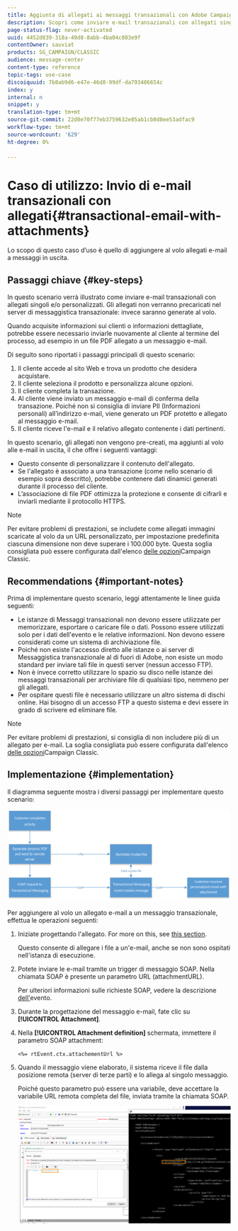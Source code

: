 ```yaml
---
title: Aggiunta di allegati ai messaggi transazionali con Adobe Campaign Classic
description: Scopri come inviare e-mail transazionali con allegati singoli e/o personalizzati tramite Adobe Campaign Classic
page-status-flag: never-activated
uuid: 4452d839-318a-49d8-8abb-4ba04c803e9f
contentOwner: sauviat
products: SG_CAMPAIGN/CLASSIC
audience: message-center
content-type: reference
topic-tags: use-case
discoiquuid: 7b8ab9d6-e47e-46d8-99df-da793486654c
index: y
internal: n
snippet: y
translation-type: tm+mt
source-git-commit: 22d0e70f77eb3759632e05ab1cb0d8ee53adfac9
workflow-type: tm+mt
source-wordcount: '629'
ht-degree: 0%

---
```



# Caso di utilizzo: Invio di e-mail transazionali con allegati{#transactional-email-with-attachments}

Lo scopo di questo caso d’uso è quello di aggiungere al volo allegati e-mail a messaggi in uscita.

## Passaggi chiave {#key-steps}

In questo scenario verrà illustrato come inviare e-mail transazionali con allegati singoli e/o personalizzati. Gli allegati non verranno precaricati nel server di messaggistica transazionale: invece saranno generate al volo.

Quando acquisite informazioni sui clienti o informazioni dettagliate, potrebbe essere necessario inviarle nuovamente al cliente al termine del processo, ad esempio in un file PDF allegato a un messaggio e-mail.

Di seguito sono riportati i passaggi principali di questo scenario:

1. Il cliente accede al sito Web e trova un prodotto che desidera acquistare.
1. Il cliente seleziona il prodotto e personalizza alcune opzioni.
1. Il cliente completa la transazione.
1. Al cliente viene inviato un messaggio e-mail di conferma della transazione. Poiché non si consiglia di inviare PII (Informazioni personali) all’indirizzo e-mail, viene generato un PDF protetto e allegato al messaggio e-mail.
1. Il cliente riceve l&#39;e-mail e il relativo allegato contenente i dati pertinenti.

In questo scenario, gli allegati non vengono pre-creati, ma aggiunti al volo alle e-mail in uscita, il che offre i seguenti vantaggi:

* Questo consente di personalizzare il contenuto dell&#39;allegato.
* Se l&#39;allegato è associato a una transazione (come nello scenario di esempio sopra descritto), potrebbe contenere dati dinamici generati durante il processo del cliente.
* L’associazione di file PDF ottimizza la protezione e consente di cifrarli e inviarli mediante il protocollo HTTPS.

>[!NOTE]
>
>Per evitare problemi di prestazioni, se includete come allegati immagini scaricate al volo da un URL personalizzato, per impostazione predefinita ciascuna dimensione non deve superare i 100.000 byte. Questa soglia consigliata può essere configurata dall&#39;elenco [delle opzioni](../../installation/using/configuring-campaign-options.md#delivery)Campaign Classic.

## Recommendations {#important-notes}

Prima di implementare questo scenario, leggi attentamente le linee guida seguenti:

* Le istanze di Messaggi transazionali non devono essere utilizzate per memorizzare, esportare o caricare file o dati. Possono essere utilizzati solo per i dati dell&#39;evento e le relative informazioni. Non devono essere considerati come un sistema di archiviazione file.
* Poiché non esiste l&#39;accesso diretto alle istanze o ai server di Messaggistica transnazionale al di fuori di Adobe, non esiste un modo standard per inviare tali file in questi server (nessun accesso FTP).
* Non è invece corretto utilizzare lo spazio su disco nelle istanze dei messaggi transazionali per archiviare file di qualsiasi tipo, nemmeno per gli allegati.
* Per ospitare questi file è necessario utilizzare un altro sistema di dischi online. Hai bisogno di un accesso FTP a questo sistema e devi essere in grado di scrivere ed eliminare file.

>[!NOTE]
>
>Per evitare problemi di prestazioni, si consiglia di non includere più di un allegato per e-mail. La soglia consigliata può essere configurata dall&#39;elenco [delle opzioni](../../installation/using/configuring-campaign-options.md#delivery)Campaign Classic.

## Implementazione {#implementation}

Il diagramma seguente mostra i diversi passaggi per implementare questo scenario:

![](assets/message-center-uc1.png)

Per aggiungere al volo un allegato e-mail a un messaggio transazionale, effettua le operazioni seguenti:

1. Iniziate progettando l&#39;allegato. For more on this, see [this section](../../delivery/using/attaching-files.md#attach-a-personalized-file).

   Questo consente di allegare i file a un&#39;e-mail, anche se non sono ospitati nell&#39;istanza di esecuzione.

1. Potete inviare le e-mail tramite un trigger di messaggio SOAP. Nella chiamata SOAP è presente un parametro URL (attachmentURL).

   Per ulteriori informazioni sulle richieste SOAP, vedere la descrizione [dell&#39;](../../message-center/using/event-description.md)evento.

1. Durante la progettazione del messaggio e-mail, fate clic su **[!UICONTROL Attachment]**.

1. Nella **[!UICONTROL Attachment definition]** schermata, immettere il parametro SOAP attachment:

   ```
   <%= rtEvent.ctx.attachementUrl %>
   ```

1. Quando il messaggio viene elaborato, il sistema riceve il file dalla posizione remota (server di terze parti) e lo allega al singolo messaggio.

   Poiché questo parametro può essere una variabile, deve accettare la variabile URL remota completa del file, inviata tramite la chiamata SOAP.

   ![](assets/message-center-uc2.png)
